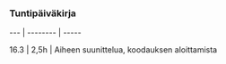### Tuntipäiväkirja
--- | -------- | -----

16.3 | 2,5h | Aiheen suunittelua, koodauksen aloittamista
 
